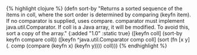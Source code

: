 {% highlight clojure %}
(defn sort-by
  "Returns a sorted sequence of the items in coll, where the sort
  order is determined by comparing (keyfn item).  If no comparator is
  supplied, uses compare.  comparator must implement
  java.util.Comparator.  If coll is a Java array, it will be modified.
  To avoid this, sort a copy of the array."
  {:added "1.0"
   :static true}
  ([keyfn coll]
   (sort-by keyfn compare coll))
  ([keyfn ^java.util.Comparator comp coll]
   (sort (fn [x y] (. comp (compare (keyfn x) (keyfn y)))) coll)))
{% endhighlight %}
